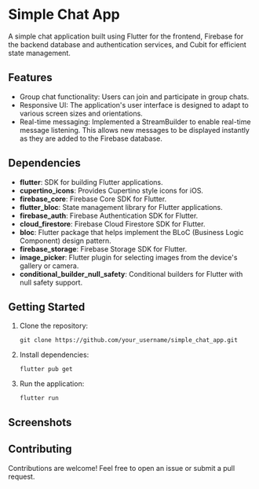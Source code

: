 # Simple Chat App

A simple chat application built using Flutter for the frontend, Firebase for the backend database and authentication services, and Cubit for efficient state management.

## Features

- Group chat functionality: Users can join and participate in group chats.
- Responsive UI: The application's user interface is designed to adapt to various screen sizes and orientations.
- Real-time messaging: Implemented a StreamBuilder to enable real-time message listening. This allows new messages to be displayed instantly as they are added to the Firebase database.

## Dependencies

- **flutter**: SDK for building Flutter applications.
- **cupertino_icons**: Provides Cupertino style icons for iOS.
- **firebase_core**: Firebase Core SDK for Flutter.
- **flutter_bloc**: State management library for Flutter applications.
- **firebase_auth**: Firebase Authentication SDK for Flutter.
- **cloud_firestore**: Firebase Cloud Firestore SDK for Flutter.
- **bloc**: Flutter package that helps implement the BLoC (Business Logic Component) design pattern.
- **firebase_storage**: Firebase Storage SDK for Flutter.
- **image_picker**: Flutter plugin for selecting images from the device's gallery or camera.
- **conditional_builder_null_safety**: Conditional builders for Flutter with null safety support.

## Getting Started

1. Clone the repository:

   ```
   git clone https://github.com/your_username/simple_chat_app.git
   ```

2. Install dependencies:

   ```
   flutter pub get
   ```

3. Run the application:

   ```
   flutter run
   ```

## Screenshots



## Contributing

Contributions are welcome! Feel free to open an issue or submit a pull request.
